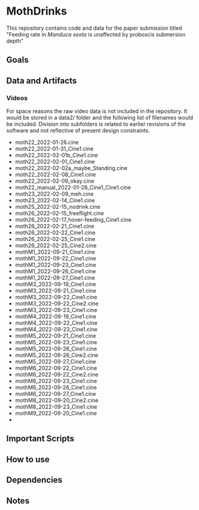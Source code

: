 # MothDrinks
This repository contains code and data for the paper submission titled "Feeding rate in *Manduca sexta* is unaffected by proboscis
submersion depth"

## Goals


## Data and Artifacts

### Videos
For space reasons the raw video data is not included in the repository. It would be stored in a data2/ folder and the following list of filenames would be included. Division into subfolders is related to earlier revisions of the software and not reflective of present design constraints.
* moth22_2022-01-26.cine
* moth22_2022-01-31_Cine1.cine
* moth22_2022-02-01b_Cine1.cine
* moth22_2022-02-01_Cine1.cine
* moth22_2022-02-02a_maybe_Standing.cine
* moth22_2022-02-08_Cine1.cine
* moth22_2022-02-09_okay.cine
* moth22_manual_2022-01-28_Cine1_Cine1.cine
* moth23_2022-02-09_meh.cine
* moth23_2022-02-14_Cine1.cine
* moth25_2022-02-15_nodrink.cine
* moth26_2022-02-15_freeflight.cine
* moth26_2022-02-17_hover-feeding_Cine1.cine
* moth26_2022-02-21_Cine1.cine
* moth26_2022-02-22_Cine1.cine
* moth26_2022-02-25_Cine1.cine
* moth26_2022-02-25_Cine2.cine
* mothM1_2022-09-21_Cine1.cine
* mothM1_2022-09-22_Cine1.cine
* mothM1_2022-09-23_Cine1.cine
* mothM1_2022-09-26_Cine1.cine
* mothM1_2022-09-27_Cine1.cine
* mothM3_2022-09-19_Cine1.cine
* mothM3_2022-09-21_Cine1.cine
* mothM3_2022-09-22_Cine1.cine
* mothM3_2022-09-22_Cine2.cine
* mothM3_2022-09-23_Cine1.cine
* mothM4_2022-09-19_Cine1.cine
* mothM4_2022-09-22_Cine1.cine
* mothM4_2022-09-23_Cine1.cine
* mothM5_2022-09-21_Cine1.cine
* mothM5_2022-09-23_Cine1.cine
* mothM5_2022-09-26_Cine1.cine
* mothM5_2022-09-26_Cine2.cine
* mothM5_2022-09-27_Cine1.cine
* mothM6_2022-09-22_Cine1.cine
* mothM6_2022-09-22_Cine2.cine
* mothM6_2022-09-23_Cine1.cine
* mothM6_2022-09-26_Cine1.cine
* mothM6_2022-09-27_Cine1.cine
* mothM8_2022-09-20_Cine2.cine
* mothM8_2022-09-23_Cine1.cine
* mothM9_2022-09-20_Cine1.cine
* 


## Important Scripts


## How to use


## Dependencies


## Notes

